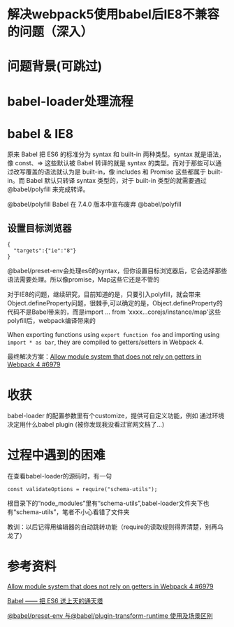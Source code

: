 # 解决webpack5使用babel后IE8不兼容的问题（深入）

# 问题背景(可跳过)

# babel-loader处理流程


# babel & IE8
  原来 Babel 把 ES6 的标准分为 syntax 和 built-in 两种类型。syntax 就是语法，像 const、=> 这些默认被 Babel 转译的就是 syntax 的类型。而对于那些可以通过改写覆盖的语法就认为是 built-in，像 includes 和 Promise 这些都属于 built-in。而 Babel 默认只转译 syntax 类型的，对于 built-in 类型的就需要通过 @babel/polyfill 来完成转译。

  @babel/polyfill    Babel 在 7.4.0 版本中宣布废弃 @babel/polyfill 

## 设置目标浏览器


```
{
  "targets":{"ie":"8"}
}
```
@babel/preset-env会处理es6的syntax，但你设置目标浏览器后，它会选择那些语法需要处理。所以像promise，Map这些它还是不管的


  对于IE8的问题，继续研究，目前知道的是，只要引入polyfill，就会带来Object.defineProperty问题，很棘手,可以确定的是，Object.defineProperty的代码不是Babel带来的，而是import ... from 'xxxx...corejs/instance/map'这些polyfill后，webpack编译带来的

  When exporting functions using ```export function foo``` and importing using ```import * as bar```, they are compiled to getters/setters in Webpack 4.
  
  最终解决方案：[Allow module system that does not rely on getters in Webpack 4 #6979](https://github.com/webpack/webpack/issues/6979)

# 收获
babel-loader 的配置参数里有个customize，提供可自定义功能，例如 通过环境决定用什么babel plugin (被你发现我没看过官网文档了...)

# 过程中遇到的困难
在查看babel-loader的源码时，有一句

```
const validateOptions = require("schema-utils");
```

  根目录下的“node_modules”里有“schema-utils”,babel-loader文件夹下也有“schema-utils”，笔者不小心看错了文件夹

  教训：以后记得用编辑器的自动跳转功能（require的读取规则得弄清楚，别再乌龙了）

# 参考资料
[Allow module system that does not rely on getters in Webpack 4 #6979](https://github.com/webpack/webpack/issues/6979)

[Babel —— 把 ES6 送上天的通天塔](https://www.cnblogs.com/vivotech/p/13330393.html)

[@babel/preset-env 与@babel/plugin-transform-runtime 使用及场景区别](https://segmentfault.com/a/1190000021188054)